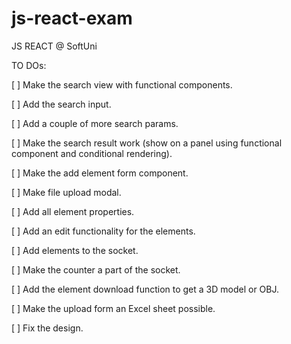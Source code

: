 # js-react-exam
JS REACT @ SoftUni


TO DOs:

[ ] Make the search view with functional components.

[ ] Add the search input.

[ ] Add a couple of more search params.

[ ] Make the search result work (show on a panel using functional component and conditional rendering).

[ ] Make the add element form component.

[ ] Make file upload modal.

[ ] Add all element properties.

[ ] Add an edit functionality for the elements.

[ ] Add elements to the socket.

[ ] Make the counter a part of the socket.

[ ] Add the element download function to get a 3D model or OBJ.

[ ] Make the upload form an Excel sheet possible.

[ ] Fix the design.
